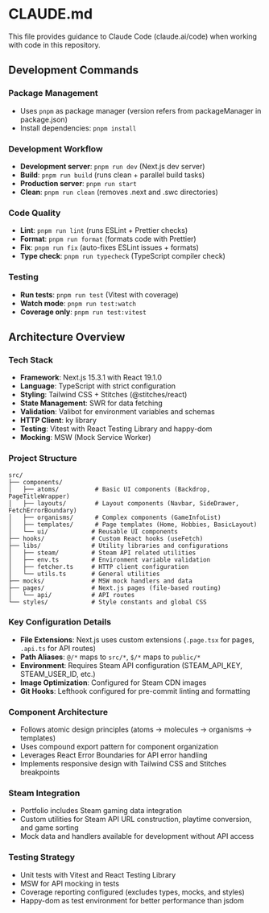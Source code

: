 # CLAUDE.md

This file provides guidance to Claude Code (claude.ai/code) when working with code in this repository.

## Development Commands

### Package Management

- Uses `pnpm` as package manager (version refers from packageManager in package.json)
- Install dependencies: `pnpm install`

### Development Workflow

- **Development server**: `pnpm run dev` (Next.js dev server)
- **Build**: `pnpm run build` (runs clean + parallel build tasks)
- **Production server**: `pnpm run start`
- **Clean**: `pnpm run clean` (removes .next and .swc directories)

### Code Quality

- **Lint**: `pnpm run lint` (runs ESLint + Prettier checks)
- **Format**: `pnpm run format` (formats code with Prettier)
- **Fix**: `pnpm run fix` (auto-fixes ESLint issues + formats)
- **Type check**: `pnpm run typecheck` (TypeScript compiler check)

### Testing

- **Run tests**: `pnpm run test` (Vitest with coverage)
- **Watch mode**: `pnpm run test:watch`
- **Coverage only**: `pnpm run test:vitest`

## Architecture Overview

### Tech Stack

- **Framework**: Next.js 15.3.1 with React 19.1.0
- **Language**: TypeScript with strict configuration
- **Styling**: Tailwind CSS + Stitches (@stitches/react)
- **State Management**: SWR for data fetching
- **Validation**: Valibot for environment variables and schemas
- **HTTP Client**: ky library
- **Testing**: Vitest with React Testing Library and happy-dom
- **Mocking**: MSW (Mock Service Worker)

### Project Structure

```
src/
├── components/
│   ├── atoms/          # Basic UI components (Backdrop, PageTitleWrapper)
│   ├── layouts/        # Layout components (Navbar, SideDrawer, FetchErrorBoundary)
│   ├── organisms/      # Complex components (GameInfoList)
│   ├── templates/      # Page templates (Home, Hobbies, BasicLayout)
│   └── ui/            # Reusable UI components
├── hooks/             # Custom React hooks (useFetch)
├── libs/              # Utility libraries and configurations
│   ├── steam/         # Steam API related utilities
│   ├── env.ts         # Environment variable validation
│   ├── fetcher.ts     # HTTP client configuration
│   └── utils.ts       # General utilities
├── mocks/             # MSW mock handlers and data
├── pages/             # Next.js pages (file-based routing)
│   └── api/           # API routes
└── styles/            # Style constants and global CSS
```

### Key Configuration Details

- **File Extensions**: Next.js uses custom extensions (`.page.tsx` for pages, `.api.ts` for API routes)
- **Path Aliases**: `@/*` maps to `src/*`, `$/*` maps to `public/*`
- **Environment**: Requires Steam API configuration (STEAM_API_KEY, STEAM_USER_ID, etc.)
- **Image Optimization**: Configured for Steam CDN images
- **Git Hooks**: Lefthook configured for pre-commit linting and formatting

### Component Architecture

- Follows atomic design principles (atoms → molecules → organisms → templates)
- Uses compound export pattern for component organization
- Leverages React Error Boundaries for API error handling
- Implements responsive design with Tailwind CSS and Stitches breakpoints

### Steam Integration

- Portfolio includes Steam gaming data integration
- Custom utilities for Steam API URL construction, playtime conversion, and game sorting
- Mock data and handlers available for development without API access

### Testing Strategy

- Unit tests with Vitest and React Testing Library
- MSW for API mocking in tests
- Coverage reporting configured (excludes types, mocks, and styles)
- Happy-dom as test environment for better performance than jsdom
